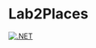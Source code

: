 # Lab2Places
[![.NET](https://github.com/Danushe4ka/Lab2Places/actions/workflows/compilation.yml/badge.svg)](https://github.com/Danushe4ka/Lab2Places/actions/workflows/compilation.yml)

